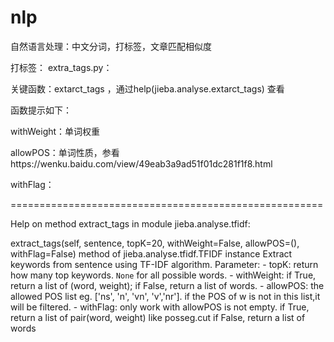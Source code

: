 # nlp
自然语言处理：中文分词，打标签，文章匹配相似度

打标签：
extra_tags.py：

关键函数：extarct_tags ，通过help(jieba.analyse.extarct_tags) 查看

函数提示如下：

withWeight：单词权重

allowPOS：单词性质，参看https://wenku.baidu.com/view/49eab3a9ad51f01dc281f1f8.html

withFlag：


======================================================

Help on method extract_tags in module jieba.analyse.tfidf:

extract_tags(self, sentence, topK=20, withWeight=False, allowPOS=(), withFlag=False) method of jieba.analyse.tfidf.TFIDF instance
    Extract keywords from sentence using TF-IDF algorithm.
    Parameter:
        - topK: return how many top keywords. `None` for all possible words.
        - withWeight: if True, return a list of (word, weight);
                      if False, return a list of words.
        - allowPOS: the allowed POS list eg. ['ns', 'n', 'vn', 'v','nr'].
                    if the POS of w is not in this list,it will be filtered.
        - withFlag: only work with allowPOS is not empty.
                    if True, return a list of pair(word, weight) like posseg.cut
                    if False, return a list of words

